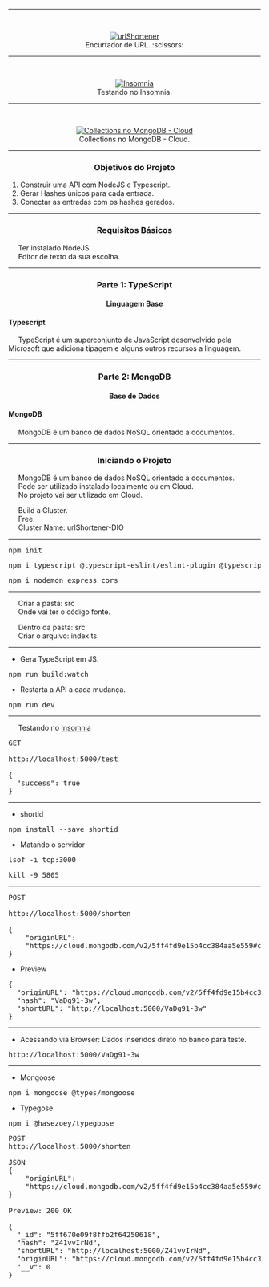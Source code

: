 <hr />
<br />

<p align="center">
  <a href="#" target="_blank">
    <img 
         src="https://github.com/lucasrmagalhaes/urlShortener-DIO/blob/main/img/urlShortener-gif.gif" 
         alt="urlShortener" 
    />
  </a>
  <br>
  Encurtador de URL. :scissors:
</p>

<hr />
<br />

<p align="center">
  <a href="#" target="_blank">
    <img 
         src="https://github.com/lucasrmagalhaes/urlShortener-DIO/blob/main/img/urlShortener-DIO.jpg" 
         alt="Insomnia" 
    />
  </a>
  <br>
  Testando no Insomnia.
</p>

<hr />
<br />

<p align="center">
  <a href="#" target="_blank">
    <img 
         src="https://github.com/lucasrmagalhaes/urlShortener-DIO/blob/main/img/mongodb-collections.jpg" 
         alt="Collections no MongoDB - Cloud" 
    />
  </a>
  <br>
  Collections no MongoDB - Cloud.
</p>

<hr />

<h3 align="center">Objetivos do Projeto</h3>

<ol>
    <li>Construir uma API com NodeJS e Typescript.</li>
    <li>Gerar Hashes únicos para cada entrada.</li>
    <li>Conectar as entradas com os hashes gerados.</li>
</ol>

<hr />

<h3 align="center">Requisitos Básicos</h3>

<p align="left">
  &nbsp;&nbsp;&nbsp;&nbsp;&nbsp;Ter instalado NodeJS.<br>
  &nbsp;&nbsp;&nbsp;&nbsp;&nbsp;Editor de texto da sua escolha.
</p>

<hr>

<h3 align="center">Parte 1: TypeScript</h3>
<h4 align="center">Linguagem Base</h4>

<h4 align="left">Typescript</h4>

<p align="left">
  &nbsp;&nbsp;&nbsp;&nbsp;&nbsp;TypeScript é um superconjunto de JavaScript desenvolvido pela Microsoft que adiciona tipagem e alguns outros recursos a linguagem.
</p>

<hr>

<h3 align="center">Parte 2: MongoDB</h3>
<h4 align="center">Base de Dados</h4>

<h4 align="left">MongoDB</h4>

<p align="left">
  &nbsp;&nbsp;&nbsp;&nbsp;&nbsp;MongoDB é um banco de dados NoSQL orientado à documentos.
</p>

<hr>

<h3 align="center">Iniciando o Projeto</h3>

<p align="left">
  &nbsp;&nbsp;&nbsp;&nbsp;&nbsp;MongoDB é um banco de dados NoSQL orientado à documentos.<br>
  &nbsp;&nbsp;&nbsp;&nbsp;&nbsp;Pode ser utilizado instalado localmente ou em Cloud.<br>
  &nbsp;&nbsp;&nbsp;&nbsp;&nbsp;No projeto vai ser utilizado em Cloud.<br>

  &nbsp;&nbsp;&nbsp;&nbsp;&nbsp;Build a Cluster.<br>
  &nbsp;&nbsp;&nbsp;&nbsp;&nbsp;Free.<br>
  &nbsp;&nbsp;&nbsp;&nbsp;&nbsp;Cluster Name: urlShortener-DIO
</p>

<hr>

<pre>npm init</pre>
<pre>npm i typescript @typescript-eslint/eslint-plugin @typescript-eslint/parser eslint</pre>
<pre>npm i nodemon express cors</pre>

<hr>

<p align="left">
  &nbsp;&nbsp;&nbsp;&nbsp;&nbsp;Criar a pasta: src<br>
  &nbsp;&nbsp;&nbsp;&nbsp;&nbsp;Onde vai ter o código fonte.<br>

  &nbsp;&nbsp;&nbsp;&nbsp;&nbsp;Dentro da pasta: src<br>
  &nbsp;&nbsp;&nbsp;&nbsp;&nbsp;Criar o arquivo: index.ts
</p>

<hr>

- Gera TypeScript em JS.
<pre>npm run build:watch</pre>

- Restarta a API a cada mudança.
<pre>npm run dev</pre>

<hr>

<p align="left">
  &nbsp;&nbsp;&nbsp;&nbsp;&nbsp;Testando no <a href="https://insomnia.rest/">Insomnia</a><br>
</p>

<pre>
GET

http://localhost:5000/test

{
  "success": true
}
</pre>

<hr>

- shortid
<pre>npm install --save shortid</pre>

- Matando o servidor
<pre>lsof -i tcp:3000</pre>
<pre>kill -9 5805</pre>

<hr>

<pre>
POST

http://localhost:5000/shorten

{
	"originURL":
	"https://cloud.mongodb.com/v2/5ff4fd9e15b4cc384aa5e559#clusters"
}
</pre>

- Preview

<pre>
{
  "originURL": "https://cloud.mongodb.com/v2/5ff4fd9e15b4cc384aa5e559#clusters",
  "hash": "VaDg91-3w",
  "shortURL": "http://localhost:5000/VaDg91-3w"
}
</pre>

<hr>

- Acessando via Browser: Dados inseridos direto no banco para teste.
<pre>http://localhost:5000/VaDg91-3w</pre>

<hr>

- Mongoose
<pre>npm i mongoose @types/mongoose</pre>

- Typegose
<pre>npm i @hasezoey/typegoose</pre>

<pre>
POST
http://localhost:5000/shorten

JSON
{
	"originURL":
	"https://cloud.mongodb.com/v2/5ff4fd9e15b4cc384aa5e559#clusters"
}

Preview: 200 OK

{
  "_id": "5ff670e09f8ffb2f64250618",
  "hash": "Z41vvIrNd",
  "shortURL": "http://localhost:5000/Z41vvIrNd",
  "originURL": "https://cloud.mongodb.com/v2/5ff4fd9e15b4cc384aa5e559#clusters",
  "__v": 0
}
</pre>
